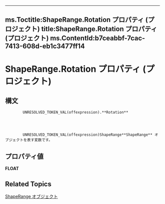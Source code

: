 
---
ms.Toctitle:ShapeRange.Rotation プロパティ (プロジェクト)
title:ShapeRange.Rotation プロパティ (プロジェクト)
ms.ContentId:b7ceabbf-7cac-7413-608d-eb1c3477ff14
---
# ShapeRange.Rotation プロパティ (プロジェクト)





## 構文

            UNRESOLVED_TOKEN_VAL(offexpression).**Rotation**




            UNRESOLVED_TOKEN_VAL(offexpression)ShapeRange**ShapeRange** オブジェクトを表す変数です。



## プロパティ値
**FLOAT**



## Related Topics

[ShapeRange オブジェクト](315031aa-4b8c-424b-26e7-ce15897beb05.md)




